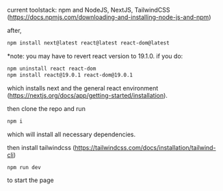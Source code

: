 current toolstack: npm and NodeJS, NextJS, TailwindCSS (https://docs.npmjs.com/downloading-and-installing-node-js-and-npm)

after, 

```bash
npm install next@latest react@latest react-dom@latest
```

*note: you may have to revert react version to 19.1.0. if you do:

```bash
npm uninstall react react-dom
npm install react@19.0.1 react-dom@19.0.1
```

which installs next and the general react environment (https://nextjs.org/docs/app/getting-started/installation).

then clone the repo and run 

```bash
npm i
```
which will install all necessary dependencies.

then install tailwindcss (https://tailwindcss.com/docs/installation/tailwind-cli)

```bash
npm run dev
```
to start the page
